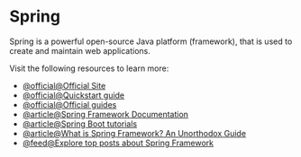 # Spring

Spring is a powerful open-source Java platform (framework), that is used to create and maintain web applications.

Visit the following resources to learn more:

- [@official@Official Site](https://spring.io/)
- [@official@Quickstart guide](https://spring.io/quickstart)
- [@official@Official guides](https://spring.io/guides)
- [@article@Spring Framework Documentation](https://docs.spring.io/spring-framework/docs/current/reference/html/)
- [@article@Spring Boot tutorials](https://www.baeldung.com/spring-boot)
- [@article@What is Spring Framework? An Unorthodox Guide](https://www.marcobehler.com/guides/spring-framework)
- [@feed@Explore top posts about Spring Framework](https://app.daily.dev/tags/spring?ref=roadmapsh)
